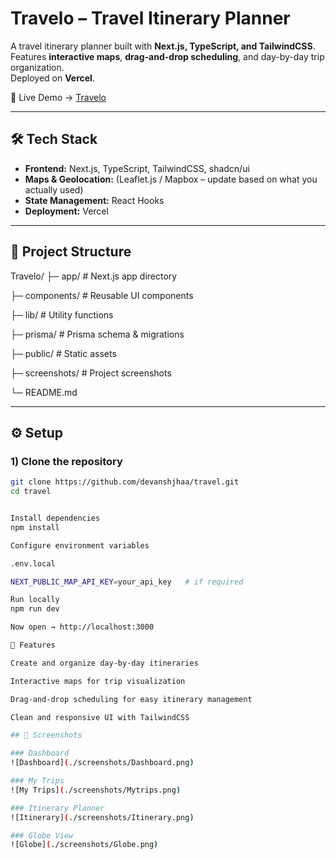 # Travelo – Travel Itinerary Planner

A travel itinerary planner built with **Next.js, TypeScript, and TailwindCSS**.  
Features **interactive maps**, **drag-and-drop scheduling**, and day-by-day trip organization.  
Deployed on **Vercel**.  

🔗 Live Demo → [Travelo](https://travel-weld-three.vercel.app/)

---

## 🛠 Tech Stack
- **Frontend:** Next.js, TypeScript, TailwindCSS, shadcn/ui  
- **Maps & Geolocation:** (Leaflet.js / Mapbox – update based on what you actually used)  
- **State Management:** React Hooks  
- **Deployment:** Vercel  

---

## 📁 Project Structure
Travelo/
├─ app/ # Next.js app directory

├─ components/ # Reusable UI components

├─ lib/ # Utility functions

├─ prisma/ # Prisma schema & migrations

├─ public/ # Static assets

├─ screenshots/ # Project screenshots

└─ README.md


---

## ⚙️ Setup

### 1) Clone the repository
```bash
git clone https://github.com/devanshjhaa/travel.git
cd travel


Install dependencies
npm install

Configure environment variables

.env.local

NEXT_PUBLIC_MAP_API_KEY=your_api_key   # if required

Run locally
npm run dev

Now open → http://localhost:3000

🚀 Features

Create and organize day-by-day itineraries

Interactive maps for trip visualization

Drag-and-drop scheduling for easy itinerary management

Clean and responsive UI with TailwindCSS

## 📸 Screenshots

### Dashboard
![Dashboard](./screenshots/Dashboard.png)

### My Trips
![My Trips](./screenshots/Mytrips.png)

### Itinerary Planner
![Itinerary](./screenshots/Itinerary.png)

### Globe View
![Globe](./screenshots/Globe.png)
